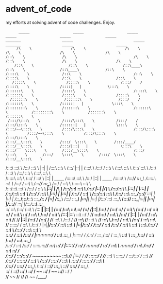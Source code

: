 # advent_of_code
my efforts at solving advent of code challenges. Enjoy.

          _____                    _____                    _____                    _____                    _____                _____                           _______                   _____                            _____                   _______                   _____                    _____          
         /\    \                  /\    \                  /\    \                  /\    \                  /\    \              /\    \                         /::\    \                 /\    \                          /\    \                 /::\    \                 /\    \                  /\    \         
        /::\    \                /::\    \                /::\____\                /::\    \                /::\____\            /::\    \                       /::::\    \               /::\    \                        /::\    \               /::::\    \               /::\    \                /::\    \        
       /::::\    \              /::::\    \              /:::/    /               /::::\    \              /::::|   |            \:::\    \                     /::::::\    \             /::::\    \                      /::::\    \             /::::::\    \             /::::\    \              /::::\    \       
      /::::::\    \            /::::::\    \            /:::/    /               /::::::\    \            /:::::|   |             \:::\    \                   /::::::::\    \           /::::::\    \                    /::::::\    \           /::::::::\    \           /::::::\    \            /::::::\    \      
     /:::/\:::\    \          /:::/\:::\    \          /:::/    /               /:::/\:::\    \          /::::::|   |              \:::\    \                 /:::/~~\:::\    \         /:::/\:::\    \                  /:::/\:::\    \         /:::/~~\:::\    \         /:::/\:::\    \          /:::/\:::\    \     
    /:::/__\:::\    \        /:::/  \:::\    \        /:::/____/               /:::/__\:::\    \        /:::/|::|   |               \:::\    \               /:::/    \:::\    \       /:::/__\:::\    \                /:::/  \:::\    \       /:::/    \:::\    \       /:::/  \:::\    \        /:::/__\:::\    \    
   /::::\   \:::\    \      /:::/    \:::\    \       |::|    |               /::::\   \:::\    \      /:::/ |::|   |               /::::\    \             /:::/    / \:::\    \     /::::\   \:::\    \              /:::/    \:::\    \     /:::/    / \:::\    \     /:::/    \:::\    \      /::::\   \:::\    \   
  /::::::\   \:::\    \    /:::/    / \:::\    \      |::|    |     _____    /::::::\   \:::\    \    /:::/  |::|   | _____        /::::::\    \           /:::/____/   \:::\____\   /::::::\   \:::\    \            /:::/    / \:::\    \   /:::/____/   \:::\____\   /:::/    / \:::\    \    /::::::\   \:::\    \  
 /:::/\:::\   \:::\    \  /:::/    /   \:::\ ___\     |::|    |    /\    \  /:::/\:::\   \:::\    \  /:::/   |::|   |/\    \      /:::/\:::\    \         |:::|    |     |:::|    | /:::/\:::\   \:::\    \          /:::/    /   \:::\    \ |:::|    |     |:::|    | /:::/    /   \:::\ ___\  /:::/\:::\   \:::\    \ 
/:::/  \:::\   \:::\____\/:::/____/     \:::|    |    |::|    |   /::\____\/:::/__\:::\   \:::\____\/:: /    |::|   /::\____\    /:::/  \:::\____\        |:::|____|     |:::|    |/:::/  \:::\   \:::\____\        /:::/____/     \:::\____\|:::|____|     |:::|    |/:::/____/     \:::|    |/:::/__\:::\   \:::\____\
\::/    \:::\  /:::/    /\:::\    \     /:::|____|    |::|    |  /:::/    /\:::\   \:::\   \::/    /\::/    /|::|  /:::/    /   /:::/    \::/    /         \:::\    \   /:::/    / \::/    \:::\   \::/    /        \:::\    \      \::/    / \:::\    \   /:::/    / \:::\    \     /:::|____|\:::\   \:::\   \::/    /
 \/____/ \:::\/:::/    /  \:::\    \   /:::/    /     |::|    | /:::/    /  \:::\   \:::\   \/____/  \/____/ |::| /:::/    /   /:::/    / \/____/           \:::\    \ /:::/    /   \/____/ \:::\   \/____/          \:::\    \      \/____/   \:::\    \ /:::/    /   \:::\    \   /:::/    /  \:::\   \:::\   \/____/ 
          \::::::/    /    \:::\    \ /:::/    /      |::|____|/:::/    /    \:::\   \:::\    \              |::|/:::/    /   /:::/    /                     \:::\    /:::/    /             \:::\    \               \:::\    \                \:::\    /:::/    /     \:::\    \ /:::/    /    \:::\   \:::\    \     
           \::::/    /      \:::\    /:::/    /       |:::::::::::/    /      \:::\   \:::\____\             |::::::/    /   /:::/    /                       \:::\__/:::/    /               \:::\____\               \:::\    \                \:::\__/:::/    /       \:::\    /:::/    /      \:::\   \:::\____\    
           /:::/    /        \:::\  /:::/    /        \::::::::::/____/        \:::\   \::/    /             |:::::/    /    \::/    /                         \::::::::/    /                 \::/    /                \:::\    \                \::::::::/    /         \:::\  /:::/    /        \:::\   \::/    /    
          /:::/    /          \:::\/:::/    /          ~~~~~~~~~~               \:::\   \/____/              |::::/    /      \/____/                           \::::::/    /                   \/____/                  \:::\    \                \::::::/    /           \:::\/:::/    /          \:::\   \/____/     
         /:::/    /            \::::::/    /                                     \:::\    \                  /:::/    /                                          \::::/    /                                              \:::\    \                \::::/    /             \::::::/    /            \:::\    \         
        /:::/    /              \::::/    /                                       \:::\____\                /:::/    /                                            \::/____/                                                \:::\____\                \::/____/               \::::/    /              \:::\____\        
        \::/    /                \::/____/                                         \::/    /                \::/    /                                              ~~                                                       \::/    /                 ~~                      \::/____/                \::/    /        
         \/____/                  ~~                                                \/____/                  \/____/                                                                                                         \/____/                                           ~~                       \/____/         
                                                                                                                                                                                                                                                                                                                        
